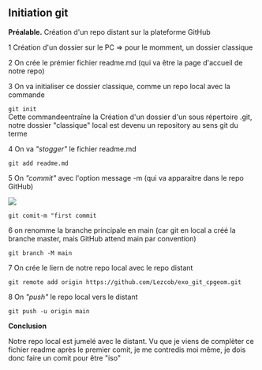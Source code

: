 Initiation git
----------------------------
**Préalable.** Création d'un repo distant sur la plateforme GitHub  
  
1 Création d'un dossier sur le PC => pour le momment, un dossier classique  
  
2 On crée le prémier fichier readme.md (qui va être la page d'accueil de notre repo)  
  
3 On va initialiser ce dossier classique, comme un repo local avec la commande
  
```git init```  
Cette commandeentraîne la Création d'un dossier d'un sous répertoire  .git, notre dossier "classique" local est devenu un repository au sens git du terme  
  
4 On va *"stogger"* le fichier readme.md  
  
```git add readme.md```  
  
5 On *"commit"* avec l'option message -m (qui va apparaitre dans le repo GitHub)  
  
  ![](image/message_comit.png)  
  
```git comit-m "first commit```  
  
6 on renomme la branche principale en main (car git en local a créé la branche master, mais GitHub attend main par convention)  
  
  ```git branch -M main```  
  
7 On crée le liern de notre repo local avec le repo distant  
  
```git remote add origin https://github.com/Lezcob/exo_git_cpgeom.git```  
  
8 On *"push"* le repo local vers le distant  
  
```git push -u origin main```  
  
**Conclusion**  
  
  Notre repo local est jumelé avec le distant. Vu que je viens de complèter ce fichier readme après le premier comit, je me contredis moi même, je dois donc faire un comit pour être "iso"